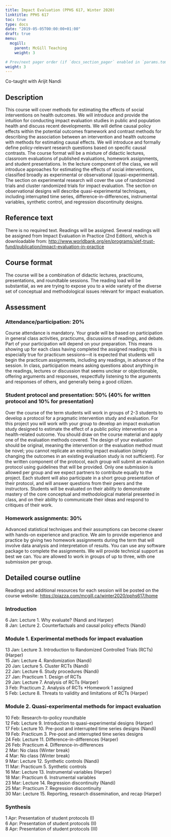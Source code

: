 ```yaml
---
title: Impact Evaluation (PPHS 617, Winter 2020)
linktitle: PPHS 617
toc: true
type: docs
date: "2019-05-05T00:00:00+01:00"
draft: true
menu:
  mcgill:
    parent: McGill Teaching
    weight: 3

# Prev/next pager order (if `docs_section_pager` enabled in `params.toml`)
weight: 3
---
```

Co-taught with Arijit Nandi

## Description
This course will cover methods for estimating the effects of social interventions on health outcomes. We will introduce and provide the intuition for conducting impact evaluation studies in public and population health and discuss recent developments. We will define causal policy effects within the potential outcomes framework and contrast methods for describing the association between an intervention and health outcome with methods for estimating causal effects. We will introduce and formally define policy-relevant research questions based on specific causal contrasts. The course format will be a mixture of didactic lectures, classroom evaluations of published evaluations, homework assignments, and student presentations. In the lecture component of the class, we will introduce approaches for estimating the effects of social interventions, classified broadly as experimental or observational (quasi-experimental). The section on experimental research will cover the use of randomized trials and cluster randomized trials for impact evaluation. The section on observational designs will describe quasi-experimental techniques, including interrupted time series, difference-in-differences, instrumental variables, synthetic control, and regression discontinuity designs. 

## Reference text
There is no required text. Readings will be assigned. Several readings will be assigned from Impact Evaluation in Practice (2nd Edition), which is downloadable from: http://www.worldbank.org/en/programs/sief-trust-fund/publication/impact-evaluation-in-practice

## Course format
The course will be a combination of didactic lectures, practicums, presentations, and roundtable sessions. The reading load will be substantial, as we are trying to expose you to a wide variety of the diverse set of conceptual and methodological issues relevant for impact evaluation.

## Assessment
### Attendance/participation: 20%
Course attendance is mandatory. Your grade will be based on participation in general class activities, practicums, discussions of readings, and debate. Part of your participation will depend on your preparation. This means showing up for each class having completed the assigned readings; this is especially true for practicum sessions—it is expected that students will begin the practicum assignments, including any readings, in advance of the session. In class, participation means asking questions about anything in the readings, lectures or discussion that seems unclear or objectionable, offering arguments and responses, respectfully listening to the arguments and responses of others, and generally being a good citizen. 

### Student protocol and presentation: 50% (40% for written protocol and 10% for presentation)
Over the course of the term students will work in groups of 2-3 students to develop a protocol for a pragmatic intervention study and evaluation. For this project you will work with your group to develop an impact evaluation study designed to estimate the effect of a public policy intervention on a health-related outcome. You should draw on the course material and apply one of the evaluation methods covered. The design of your evaluation should be original, meaning the intervention or the evaluation method must be novel; you cannot replicate an existing impact evaluation (simply changing the outcomes in an existing evaluation study is not sufficient). For the written component of the protocol, each group will submit an evaluation protocol using guidelines that will be provided. Only one submission is allowed per group and we expect partners to contribute equally to the project. Each student will also participate in a short group presentation of their protocol, and will answer questions from their peers and the instructors. Students will be evaluated on their ability to demonstrate mastery of the core conceptual and methodological material presented in class, and on their ability to communicate their ideas and respond to critiques of their work.

### Homework assignments: 30%
Advanced statistical techniques and their assumptions can become clearer with hands-on experience and practice. We aim to provide experience and practice by giving two homework assignments during the term that will involve data analysis and interpretation of results. You can use any software package to complete the assignments. We will provide technical support as best we can. You are allowed to work in groups of up to three, with one submission per group. 

## Detailed course outline
Readings and additional resources for each session will be posted on the course website: 
https://piazza.com/mcgill.ca/winter2020/pphs617/home

### Introduction
6 Jan: Lecture 1. Why evaluate? (Nandi and Harper)  
8 Jan: Lecture 2. Counterfactuals and causal policy effects (Nandi)  

### Module 1. Experimental methods for impact evaluation
13 Jan: Lecture 3. Introduction to Randomized Controlled Trials (RCTs) (Harper)  
15 Jan: Lecture 4. Randomization (Nandi)  
20 Jan: Lecture 5. Cluster RCTs (Nandi)  
22 Jan: Lecture 6. Study procedures (Nandi)  
27 Jan: Practicum 1. Design of RCTs  
29 Jan: Lecture 7. Analysis of RCTs (Harper)  
3 Feb: Practicum 2. Analysis of RCTs *Homework 1 assigned   
5 Feb: Lecture 8. Threats to validity and limitations of RCTs (Harper)  

### Module 2. Quasi-experimental methods for impact evaluation
10 Feb: Research-to-policy roundtable  
12 Feb: Lecture 9. Introduction to quasi-experimental designs (Harper)  
17 Feb: Lecture 10. Pre-post and interrupted time series designs (Nandi)  
19 Feb: Practicum 3. Pre-post and interrupted time series designs  
24 Feb: Lecture 11. Difference-in-differences (Harper)  
26 Feb: Practicum 4. Difference-in-differences  
2 Mar: No class (Winter break)    
4 Mar: No class (Winter break)    
9 Mar: Lecture 12. Synthetic controls (Nandi)   
11 Mar: Practicum 5. Synthetic controls  
16 Mar: Lecture 13. Instrumental variables (Harper)  
18 Mar: Practicum 6. Instrumental variables  
23 Mar: Lecture 14. Regression discontinuity (Nandi)  
25 Mar: Practicum 7. Regression discontinuity  
30 Mar: Lecture 15. Reporting, research dissemination, and recap (Harper)  

### Synthesis
1 Apr: Presentation of student protocols (I)  
6 Apr: Presentation of student protocols (II)  
8 Apr: Presentation of student protocols (III)  
